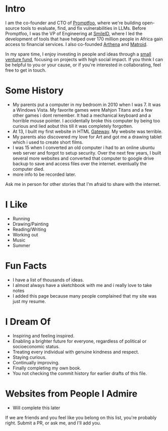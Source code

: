 # Intro

I am the co-founder and CTO of [Promptfoo](https://promptfoo.dev), where we're building open-source tools to evaluate, find, and fix vulnerabilities in LLMs. Before Promptfoo, I was the VP of Engineering at [SmileID](https://www.usesmileid.com), where I led the development of tools that have helped over 170 million people in Africa gain access to financial services. I also co-founded [Arthena](https://arthena.com) and [Matroid](https://matroid.com).

In my spare time, I enjoy investing in people and ideas through a [small venture fund](https://skepticalinvestments.biz), focusing on projects with high social impact. If you think I can be helpful to you or your cause, or if you're interested in collaborating, feel free to get in touch.

# Some History

- My parents put a computer in my bedroom in 2010 when I was 7. It was a Windows Vista. My favorite games were Mahjon Titans and a few other games i dont remember. It had a mechanical keyboard and a horrible mouse pointer. I accidentally broke this computer by being too curious and lied aobut this till it was completely forgotten.
- At 13, I built my first website in HTML [Gateway](https://en.wikipedia.org/wiki/Gateway,_Inc.). My website was terrible.
- My parents also discovered my love for Art and got me a drawing tablet which i used to create short films.
- I was 15 when I converted an old computer i had to an online ubuntu web server and forgot to setup security. Over the next few years, I built several more websites and converted that computer to google drive backup to save and access files over the internet. eventually the computer died.
- more info to be recorded later.

Ask me in person for other stories that I'm afraid to share with the internet.

# I Like

- Running
- Drawing/Painting
- Reading/Writing
- Working out
- Music
- Summer

# Fun Facts

- I have a list of thousands of ideas.
- I almost always have a sketchbook with me and i really love to take notes
- I added this page because many people complained that my site was just my resume.

# I Dream Of

- Inspiring and feeling inspired.
- Enabling a brighter future for everyone, regardless of political or socioeconomic status.
- Treating every individual with genuine kindness and respect.
- Staying curious.
- Continually improving.
- Finally completing my own book.
- You not checking the commit history for earlier drafts of this file.

# Websites from People I Admire
- Will complete this later

If we are friends and you feel like you belong on this list, you're probably right. Submit a PR, or ask me, and I'll add you.
